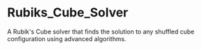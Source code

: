 # Rubiks_Cube_Solver
A Rubik's Cube solver that finds the solution to any shuffled cube configuration using advanced algorithms.
